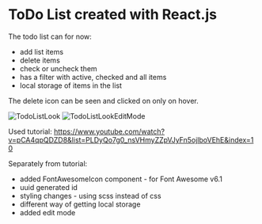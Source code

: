 # ToDo List created with React.js

The todo list can for now:
* add list items
* delete items
* check or uncheck them
* has a filter with active, checked and all items
* local storage of items in the list

The delete icon can be seen and clicked on only on hover.

![TodoListLook](https://user-images.githubusercontent.com/49585854/176003376-12b676b8-ba7d-4dda-9c06-b94e9006259c.png)
![TodoListLookEditMode](https://user-images.githubusercontent.com/49585854/176003474-bb5d368f-5b4e-46e6-a434-a966e93c42e3.png)


Used tutorial: https://www.youtube.com/watch?v=pCA4qpQDZD8&list=PLDyQo7g0_nsVHmyZZpVJyFn5ojlboVEhE&index=10

Separately from tutorial:
* added FontAwesomeIcon component - for Font Awesome v6.1
* uuid generated id
* styling changes - using scss instead of css
* different way of getting local storage
* added edit mode
